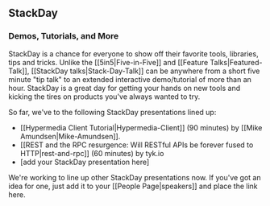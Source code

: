## StackDay

### Demos, Tutorials, and More
StackDay is a chance for everyone to show off their favorite tools, libraries, tips and tricks. Unlike the [[5in5|Five-in-Five]] and [[Feature Talks|Featured-Talk]], [[StackDay talks|Stack-Day-Talk]] can be anywhere from a short five minute "tip talk" to an extended interactive demo/tutorial of more than an hour. StackDay is a great day for getting your hands on new tools and kicking the tires on products you've always wanted to try.

So far, we've to the following StackDay presentations lined up:

 * [[Hypermedia Client Tutorial|Hypermedia-Client]] (90 minutes) by [[Mike Amundsen|Mike-Amundsen]]. 
 * [[REST and the RPC resurgence: Will RESTful APIs be forever fused to HTTP|rest-and-rpc]] (60 minutes) by tyk.io
 * [add your StackDay presentation here]

We're working to line up other StackDay presentations now. If you've got an idea for one, just add it to your [[People Page|speakers]] and place the link here.
